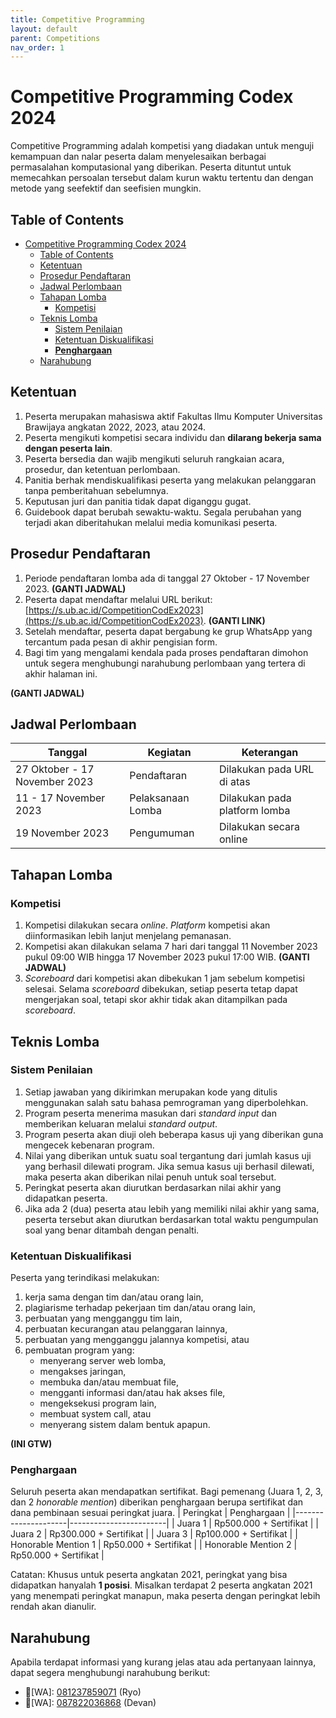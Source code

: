 ```yaml
---
title: Competitive Programming
layout: default
parent: Competitions
nav_order: 1
---
```


# Competitive Programming Codex 2024

Competitive Programming adalah kompetisi yang diadakan untuk menguji kemampuan dan nalar peserta dalam menyelesaikan berbagai permasalahan komputasional yang diberikan. Peserta dituntut untuk memecahkan persoalan tersebut dalam kurun waktu tertentu dan dengan metode yang seefektif dan seefisien mungkin.

## Table of Contents

- [Competitive Programming Codex 2024](#competitive-programming-codex-2024)
  - [Table of Contents](#table-of-contents)
  - [Ketentuan](#ketentuan)
  - [Prosedur Pendaftaran](#prosedur-pendaftaran)
  - [Jadwal Perlombaan](#jadwal-perlombaan)
  - [Tahapan Lomba](#tahapan-lomba)
    - [Kompetisi](#kompetisi)
  - [Teknis Lomba](#teknis-lomba)
    - [Sistem Penilaian](#sistem-penilaian)
    - [Ketentuan Diskualifikasi](#ketentuan-diskualifikasi)
    - [**Penghargaan**](#penghargaan)
  - [Narahubung](#narahubung)

## Ketentuan

1. Peserta merupakan mahasiswa aktif Fakultas Ilmu Komputer Universitas Brawijaya angkatan 2022, 2023, atau 2024.
2. Peserta mengikuti kompetisi secara individu dan **dilarang bekerja sama dengan peserta lain**.
3. Peserta bersedia dan wajib mengikuti seluruh rangkaian acara, prosedur, dan ketentuan perlombaan.
4. Panitia berhak mendiskualifikasi peserta yang melakukan pelanggaran tanpa pemberitahuan sebelumnya.
5. Keputusan juri dan panitia tidak dapat diganggu gugat.
6. Guidebook dapat berubah sewaktu-waktu. Segala perubahan yang terjadi akan diberitahukan melalui media komunikasi peserta.

## Prosedur Pendaftaran

1. Periode pendaftaran lomba ada di tanggal 27 Oktober - 17 November 2023. **(GANTI JADWAL)**
2. Peserta dapat mendaftar melalui URL berikut: [https://s.ub.ac.id/CompetitionCodEx2023](https://s.ub.ac.id/CompetitionCodEx2023). **(GANTI LINK)**
3. Setelah mendaftar, peserta dapat bergabung ke grup WhatsApp yang tercantum pada pesan di akhir pengisian form.
4. Bagi tim yang mengalami kendala pada proses pendaftaran dimohon untuk segera menghubungi narahubung perlombaan yang tertera di akhir halaman ini.

**(GANTI JADWAL)**
## Jadwal Perlombaan
| Tanggal                       | Kegiatan          | Keterangan                    |
|-------------------------------|-------------------|-------------------------------|
| 27 Oktober - 17 November 2023 | Pendaftaran       | Dilakukan pada URL di atas    |
| 11 - 17 November 2023         | Pelaksanaan Lomba | Dilakukan pada platform lomba |
| 19 November 2023              | Pengumuman        | Dilakukan secara online       |

## Tahapan Lomba

### Kompetisi

1. Kompetisi dilakukan secara _online_. _Platform_ kompetisi akan diinformasikan lebih lanjut menjelang pemanasan.
2. Kompetisi akan dilakukan selama 7 hari dari tanggal 11 November 2023 pukul 09:00 WIB hingga 17 November 2023 pukul 17:00 WIB. **(GANTI JADWAL)**
3. _Scoreboard_ dari kompetisi akan dibekukan 1 jam sebelum kompetisi selesai. Selama _scoreboard_ dibekukan, setiap peserta tetap dapat mengerjakan soal, tetapi skor akhir tidak akan ditampilkan pada _scoreboard_.

## Teknis Lomba

### Sistem Penilaian

1. Setiap jawaban yang dikirimkan merupakan kode yang ditulis menggunakan salah satu bahasa pemrograman yang diperbolehkan.
2. Program peserta menerima masukan dari _standard input_ dan memberikan keluaran melalui _standard output_.
3. Program peserta akan diuji oleh beberapa kasus uji yang diberikan guna mengecek kebenaran program.
4. Nilai yang diberikan untuk suatu soal tergantung dari jumlah kasus uji yang berhasil dilewati program. Jika semua kasus uji berhasil dilewati, maka peserta akan diberikan nilai penuh untuk soal tersebut.
5. Peringkat peserta akan diurutkan berdasarkan nilai akhir yang didapatkan peserta.
6. Jika ada 2 (dua) peserta atau lebih yang memiliki nilai akhir yang sama, peserta tersebut akan diurutkan berdasarkan total waktu pengumpulan soal yang benar ditambah dengan penalti.

### Ketentuan Diskualifikasi

Peserta yang terindikasi melakukan:
1. kerja sama dengan tim dan/atau orang lain,
2. plagiarisme terhadap pekerjaan tim dan/atau orang lain,
3. perbuatan yang mengganggu tim lain,
4. perbuatan kecurangan atau pelanggaran lainnya,
5. perbuatan yang mengganggu jalannya kompetisi, atau
6. pembuatan program yang:
    - menyerang server web lomba,
    - mengakses jaringan,
    - membuka dan/atau membuat file,
    - mengganti informasi dan/atau hak akses file,
    - mengeksekusi program lain,
    - membuat system call, atau
    - menyerang sistem dalam bentuk apapun.

**(INI GTW)**
### **Penghargaan**

Seluruh peserta akan mendapatkan sertifikat. Bagi pemenang (Juara 1, 2, 3, dan 2 _honorable mention_) diberikan penghargaan berupa sertifikat dan dana pembinaan sesuai peringkat juara.
| Peringkat           | Penghargaan            |
|---------------------|------------------------|
| Juara 1             | Rp500.000 + Sertifikat |
| Juara 2             | Rp300.000 + Sertifikat |
| Juara 3             | Rp100.000 + Sertifikat |
| Honorable Mention 1 | Rp50.000 + Sertifikat  |
| Honorable Mention 2 | Rp50.000 + Sertifikat  |

Catatan: Khusus untuk peserta angkatan 2021, peringkat yang bisa didapatkan hanyalah **1 posisi**. Misalkan terdapat 2 peserta angkatan 2021 yang menempati peringkat manapun, maka peserta dengan peringkat lebih rendah akan dianulir. 

## Narahubung

Apabila terdapat informasi yang kurang jelas atau ada pertanyaan lainnya, dapat segera menghubungi narahubung berikut:

- 👤[WA]: [081237859071](https://wa.me/081237859071) (Ryo)
- 👤[WA]: [087822036868](https://wa.me/087822036868) (Devan)
